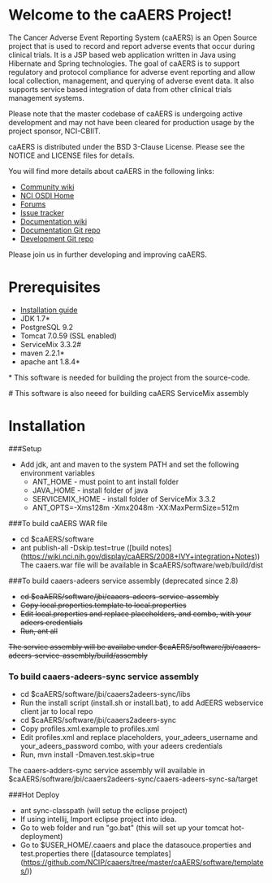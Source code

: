 Welcome to the caAERS Project!
=====================================

The Cancer Adverse Event Reporting System (caAERS) is an Open Source project that is used to record and report
adverse events that occur during clinical trials.
It is a JSP based web application written in Java using Hibernate and Spring technologies.
The goal of caAERS is to support regulatory and protocol compliance for adverse event reporting and allow local collection, management, 
and querying of adverse event data. It also supports service based integration of data from other clinical trials management systems.

Please note that the master codebase of caAERS is undergoing active development and may not have been cleared for production usage by the project sponsor, NCI-CBIIT.

caAERS is distributed under the BSD 3-Clause License.
Please see the NOTICE and LICENSE files for details.

   
 You will find more details about caAERS in the following links:

 * [Community wiki](https://wiki.nci.nih.gov/display/caAERS/caAERS)
 * [NCI OSDI Home](https://github.com/NCIP)
 * [Forums](https://cabig-kc.nci.nih.gov/CTMS/forums/viewforum.php?sid=9580407309499276f76e4aeff745f814)
 * [Issue tracker](https://tracker.nci.nih.gov/browse/CAAERS)
 * [Documentation wiki](https://wiki.nci.nih.gov/display/caAERS/caAERS+Documentation)
 * [Documentation Git repo](https://github.com/NCIP/caaers-docs)
 * [Development Git repo](https://github.com/NCIP/caaers)


Please join us in further developing and improving caAERS.

# Prerequisites
 * [Installation guide](https://wiki.nci.nih.gov/display/caAERS/caAERS+2.8-M3+Quick+Start+Installation+and+Configuration+Guide)
 * JDK 1.7\*
 * PostgreSQL 9.2
 * Tomcat 7.0.59  (SSL enabled)
 * ServiceMix 3.3.2\#
 * maven 2.2.1\*
 * apache ant 1.8.4\* 

 
 \* This software is needed for building the project from the source-code.

 \# This software is also neeed for building caAERS ServiceMix assembly
 
# Installation
###Setup 
  * Add jdk, ant and maven to the system PATH and set the following environment variables
    - ANT_HOME  - must point to ant install folder
    - JAVA_HOME - install folder of java
    - SERVICEMIX_HOME - install folder of ServiceMix 3.3.2
    - ANT_OPTS=-Xms128m -Xmx2048m -XX:MaxPermSize=512m

###To build caAERS WAR file
 * cd $caAERS/software   
 * ant publish-all -Dskip.test=true ([build notes] (https://wiki.nci.nih.gov/display/caAERS/2008+IVY+integration+Notes))
The caaers.war file will be available in $caAERS/software/web/build/dist

###To build caaers-adeers service assembly (deprecated since 2.8)
 * ~~cd $caAERS/software/jbi/caaers-adeers-service-assembly~~
 * ~~Copy local.properties.template to local.properties~~
 * ~~Edit local.properties and replace placeholders, <your adeers username> and <your adeers password> combo, with your adeers credentials~~
 * ~~Run, ant all~~
 
  ~~The service assembly will be availabe under $caAERS/software/jbi/caaers-adeers-service-assembly/build/assembly~~

### To build caaers-adeers-sync service assembly 
 * cd $caAERS/software/jbi/caaers2adeers-sync/libs
 * Run the install script (install.sh or install.bat), to add AdEERS webservice client jar to local repo
 * cd $caAERS/software/jbi/caaers2adeers-sync
 * Copy profiles.xml.example to profiles.xml
 * Edit profiles.xml and replace placeholders, your_adeers_username and your_adeers_password combo, with your adeers credentials
 * Run, mvn install -Dmaven.test.skip=true
 
  The caaers-adders-sync service assembly will available in $caAERS/software/jbi/caaers2adeers-sync/caaers-adeers-sync-sa/target

###Hot Deploy
 * ant sync-classpath (will setup the eclipse project)
 * If using intellij, Import eclipse project into idea.
 * Go to web folder and run "go.bat"  (this will set up your tomcat hot-deployment)
 * Go to $USER_HOME/.caaers and place the datasouce.properties and test.properties there ([datasource templates]
 (https://github.com/NCIP/caaers/tree/master/caAERS/software/templates/))

